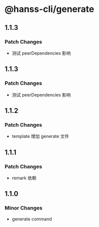 # @hanss-cli/generate

## 1.1.3

### Patch Changes

- 测试 peerDependencies 影响

## 1.1.3

### Patch Changes

- 测试 peerDependencies 影响

## 1.1.2

### Patch Changes

- template 增加 generate 文件

## 1.1.1

### Patch Changes

- remark 依赖

## 1.1.0

### Minor Changes

- generate command
